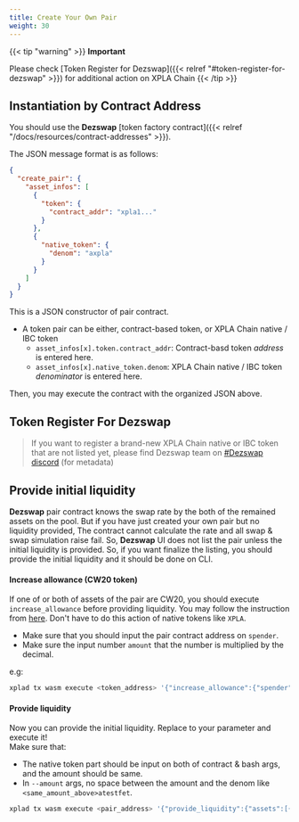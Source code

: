 ```yaml
---
title: Create Your Own Pair
weight: 30
---
```


{{< tip "warning" >}}
**Important**

Please check [Token Register for Dezswap]({{< relref "#token-register-for-dezswap" >}}) for additional action on XPLA Chain
{{< /tip >}}


## Instantiation by Contract Address

You should use the **Dezswap** [token factory contract]({{< relref "/docs/resources/contract-addresses" >}}).

The JSON message format is as follows:

```json
{
  "create_pair": {
    "asset_infos": [
      {
        "token": {
          "contract_addr": "xpla1..."
        }
      },
      {
        "native_token": {
          "denom": "axpla"
        }
      }
    ]
  }
}
```

This is a JSON constructor of pair contract.

- A token pair can be either, contract-based token, or XPLA Chain native / IBC token
  - `asset_infos[x].token.contract_addr`: Contract-basd token *address* is entered here.
  - `asset_infos[x].native_token.denom`: XPLA Chain native / IBC token *denominator* is entered here.

Then, you may execute the contract with the organized JSON above.

## Token Register For Dezswap

>If you want to register a brand-new XPLA Chain native or IBC token that are not listed yet, please find Dezswap team on [#Dezswap discord](https://discord.gg/ZQ2ps5H64t) (for metadata)

## Provide initial liquidity

**Dezswap** pair contract knows the swap rate by the both of the remained assets on the pool. But if you have just created your own pair but no liquidity provided, The contract cannot calculate the rate and all swap & swap simulation raise fail. So, **Dezswap** UI does not list the pair unless the initial liquidity is provided. So, if you want finalize the listing, you should provide the initial liquidity and it should be done on CLI.

#### Increase allowance (CW20 token)

If one of or both of assets of the pair are CW20, you should execute `increase_allowance` before providing liquidity. You may follow the instruction from [here](/docs/reference/token/#increasedecrease-allowance). Don't have to do this action of native tokens like `XPLA`.

- Make sure that you should input the pair contract address on `spender`.
- Make sure the input number `amount` that the number is multiplied by the decimal.

e.g:

```bash
xplad tx wasm execute <token_address> '{"increase_allowance":{"spender":"<pair_address>","amount":"<amount_with_decimal>","expires":{"never":{}}}}' --fees 200000000000000atestfet --from <your_key_name_on_local>
```

#### Provide liquidity

Now you can provide the initial liquidity. Replace to your parameter and execute it!\
Make sure that:

- The native token part should be input on both of contract & bash args, and the amount should be same.
- In `--amount` args, no space between the amount and the denom like `<same_amount_above>atestfet`.

```bash
xplad tx wasm execute <pair_address> '{"provide_liquidity":{"assets":[{"info":{"token":{"contract_addr":"<token_address>"}},"amount":"<amount_with_decimal>"},{"info":{"native_token":{"denom":"atestfet"}},"amount":"<amount_with_decimal>"}]}}' --gas 600000 --fees 600000000000000atestfet --from <your_key_name_on_local> --amount <same_amount_above>atestfet
```

